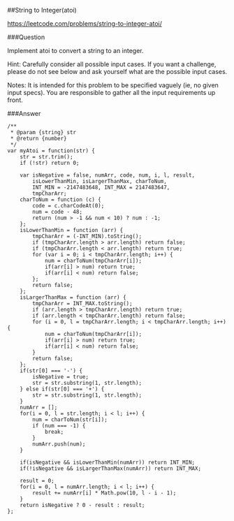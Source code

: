 ##String to Integer(atoi)

<https://leetcode.com/problems/string-to-integer-atoi/>

###Question

Implement atoi to convert a string to an integer.

Hint: Carefully consider all possible input cases. If you want a challenge, please do not see below and ask yourself what are the possible input cases.

Notes: It is intended for this problem to be specified vaguely (ie, no given input specs). You are responsible to gather all the input requirements up front.

###Answer

    /**
     * @param {string} str
     * @return {number}
     */
    var myAtoi = function(str) {
        str = str.trim();
        if (!str) return 0;

        var isNegative = false, numArr, code, num, i, l, result,
            isLowerThanMin, isLargerThanMax, charToNum,
            INT_MIN = -2147483648, INT_MAX = 2147483647,
            tmpCharArr;
        charToNum = function (c) {
            code = c.charCodeAt(0);
            num = code - 48;
            return (num > -1 && num < 10) ? num : -1;
        };
        isLowerThanMin = function (arr) {
            tmpCharArr = (-INT_MIN).toString();
            if (tmpCharArr.length > arr.length) return false;
            if (tmpCharArr.length < arr.length) return true;
            for (var i = 0; i < tmpCharArr.length; i++) {
                num = charToNum(tmpCharArr[i]);
                if(arr[i] > num) return true;
                if(arr[i] < num) return false;
            };
            return false;
        };
        isLargerThanMax = function (arr) {
            tmpCharArr = INT_MAX.toString();
            if (arr.length > tmpCharArr.length) return true;
            if (arr.length < tmpCharArr.length) return false;
            for (i = 0, l = tmpCharArr.length; i < tmpCharArr.length; i++) {
                num = charToNum(tmpCharArr[i]);
                if(arr[i] > num) return true;
                if(arr[i] < num) return false;
            }
            return false;
        };
        if(str[0] === '-') {
            isNegative = true;
            str = str.substring(1, str.length);
        } else if(str[0] === '+') {
            str = str.substring(1, str.length);
        }
        numArr = [];
        for(i = 0, l = str.length; i < l; i++) {
            num = charToNum(str[i]);
            if (num === -1) {
                break;
            }
            numArr.push(num);
        }

        if(isNegative && isLowerThanMin(numArr)) return INT_MIN;
        if(!isNegative && isLargerThanMax(numArr)) return INT_MAX;

        result = 0;
        for(i = 0, l = numArr.length; i < l; i++) {
            result += numArr[i] * Math.pow(10, l - i - 1);
        }
        return isNegative ? 0 - result : result;
    };

